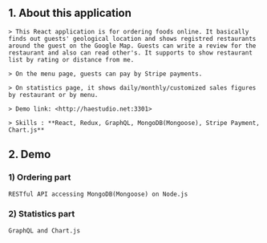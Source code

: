 ## 1. About this application  
    > This React application is for ordering foods online. It basically finds out guests' geological location and shows registred restaurants around the guest on the Google Map. Guests can write a review for the restaurant and also can read other's. It supports to show restaurant list by rating or distance from me.
    
    > On the menu page, guests can pay by Stripe payments.
    
    > On statistics page, it shows daily/monthly/customized sales figures by restaurant or by menu.  
  
    > Demo link: <http://haestudio.net:3301>
    
    > Skills : **React, Redux, GraphQL, MongoDB(Mongoose), Stripe Payment, Chart.js**
## 2. Demo
###  1) Ordering part
    RESTful API accessing MongoDB(Mongoose) on Node.js



###  2) Statistics part
    GraphQL and Chart.js


